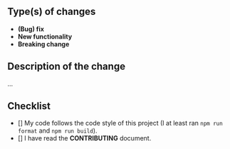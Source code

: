## Type(s) of changes

<!--- What types of changes does your code introduce? Remove the lines, that do not apply -->

- **(Bug) fix** <!--- (non-breaking change which fixes an issue) -->
- **New functionality** <!--- (non-breaking change which adds functionality) -->
- **Breaking change** <!--- (fix or feature that would cause existing functionality to change) -->

## Description of the change

<!--- Describe your changes and why it was important to do it -->

...

## Checklist

<!--- Go over all the following points, and put an `x` in the boxes. -->

- [] My code follows the code style of this project (I at least ran `npm run format` and `npm run build`).
- [] I have read the **CONTRIBUTING** document.

<!--- Pull requests should be thought of as a conversation. There will be some back and forth when trying to get code merged into this or any other project. With all but the simplest changes you can and should expect that the maintainers of the project will request changes to your code. Please be aware of that and check in after you open your PR in order to get your code merged in cleanly.

Thanks! -->
